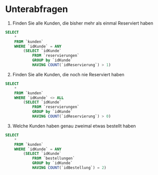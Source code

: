# Unterabfragen

1. Finden Sie alle Kunden, die bisher mehr als einmal Reserviert haben
```SQL
SELECT
    *
    FROM `kunden`
    WHERE `idKunde` = ANY
        (SELECT `idKunde`
            FROM `reservierungen`
            GROUP by `idKunde`
            HAVING COUNT(`idReservierung`) > 1)
```

2. Finden Sie alle Kunden, die noch nie Reserviert haben
```SQL
SELECT
    *
    FROM `kunden`
    WHERE `idKunde` <> ALL
        (SELECT `idKunde`
            FROM `reservierungen`
            GROUP by `idKunde`
            HAVING COUNT(`idReservierung`) > 0)
```

3. Welche Kunden haben genau zweimal etwas bestellt haben
```SQL
SELECT
    *
    FROM `kunden`
    WHERE `idKunde` = ANY
        (SELECT `idKunde`
            FROM `bestellungen`
            GROUP by `idKunde`
            HAVING COUNT(`idBestellung`) = 2)
```
